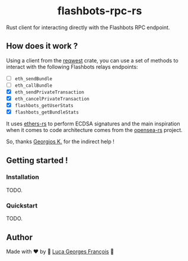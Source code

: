 # <h1 align="center"> flashbots-rpc-rs </h1>

Rust client for interacting directly with the Flashbots RPC endpoint.

## How does it work ?

Using a client from the [reqwest](https://crates.io/crates/reqwest) crate, you can use a set of methods to interact with the following Flashbots relays endpoints:

- [ ] `eth_sendBundle`
- [ ] `eth_callBundle`
- [X] `eth_sendPrivateTransaction`
- [X] `eth_cancelPrivateTransaction`
- [X] `flashbots_getUserStats`
- [X] `flashbots_getBundleStats`

It uses [ethers-rs](https://github.com/gakonst/ethers-rs) to perform ECDSA signatures and the main inspiration when it comes to code architecture comes from the [opensea-rs](https://github.com/gakonst/opensea-rs) project.

So, thanks [Georgios K.](https://github.com/gakonst) for the indirect help !

## Getting started !

### Installation

TODO.

### Quickstart

TODO.

## Author

Made with ❤️ by 🤖 [Luca Georges François](https://github.com/0xpanoramix) 🤖